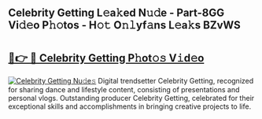 ## Celebrity Getting L𝚎a𝚔ed N𝚞𝚍e - Part-8GG Vi𝚍𝚎o P𝚑𝚘tos - H𝚘𝚝 O𝚗𝚕yf𝚊ns L𝚎a𝚔s BZvWS

# <h2><a href="http://kf24f8.oniu.top/?m=Celebrity+Getting">🔗👉 🔴 Celebrity Getting P𝚑ot𝚘𝚜 V𝚒d𝚎o</a></h2>

[![Celebrity Getting Nu𝚍e𝚜](https://i.imgur.com/0qMVB7G.gif)](http://kf24f8.oniu.top/?m=Celebrity+Getting)
Digital trendsetter Celebrity Getting, recognized for sharing dance and lifestyle content, consisting of presentations and personal vlogs. Outstanding producer Celebrity Getting, celebrated for their exceptional skills and accomplishments in bringing creative projects to life.  
